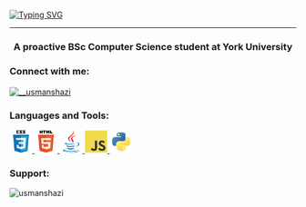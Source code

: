 <br>
<a href="https://git.io/typing-svg"><img src="https://readme-typing-svg.demolab.com?font=&size=30&pause=5000&color=17B3F7&center=true&vCenter=true&repeat=true&width=500&lines=ello!+This+is+Usman+Shahzad" alt="Typing SVG" /></a>
<hr>
<h3 align="center">A proactive BSc Computer Science student at York University</h3>



<h3 align="left">Connect with me:</h3>
<p align="left">
<a href="https://instagram.com/__usmanshazi" target="blank"><img align="center" src="https://raw.githubusercontent.com/rahuldkjain/github-profile-readme-generator/master/src/images/icons/Social/instagram.svg" alt="__usmanshazi" height="30" width="40" /></a>
</p>

<h3 align="left">Languages and Tools:</h3>
<p align="left"> <a href="https://www.w3schools.com/css/" target="_blank" rel="noreferrer"> <img src="https://raw.githubusercontent.com/devicons/devicon/master/icons/css3/css3-original-wordmark.svg" alt="css3" width="40" height="40"/> </a> <a href="https://www.w3.org/html/" target="_blank" rel="noreferrer"> <img src="https://raw.githubusercontent.com/devicons/devicon/master/icons/html5/html5-original-wordmark.svg" alt="html5" width="40" height="40"/> </a> <a href="https://www.java.com" target="_blank" rel="noreferrer"> <img src="https://raw.githubusercontent.com/devicons/devicon/master/icons/java/java-original.svg" alt="java" width="40" height="40"/> </a> <a href="https://developer.mozilla.org/en-US/docs/Web/JavaScript" target="_blank" rel="noreferrer"> <img src="https://raw.githubusercontent.com/devicons/devicon/master/icons/javascript/javascript-original.svg" alt="javascript" width="40" height="40"/> </a> <a href="https://www.python.org" target="_blank" rel="noreferrer"> <img src="https://raw.githubusercontent.com/devicons/devicon/master/icons/python/python-original.svg" alt="python" width="40" height="40"/> </a> </p>

<h3 align="left">Support:</h3>
<p><a href="https://www.buymeacoffee.com/usmanshazi"> <img align="left" src="https://cdn.buymeacoffee.com/buttons/v2/default-yellow.png" height="50" width="210" alt="usmanshazi" /></a></p><br><br>

